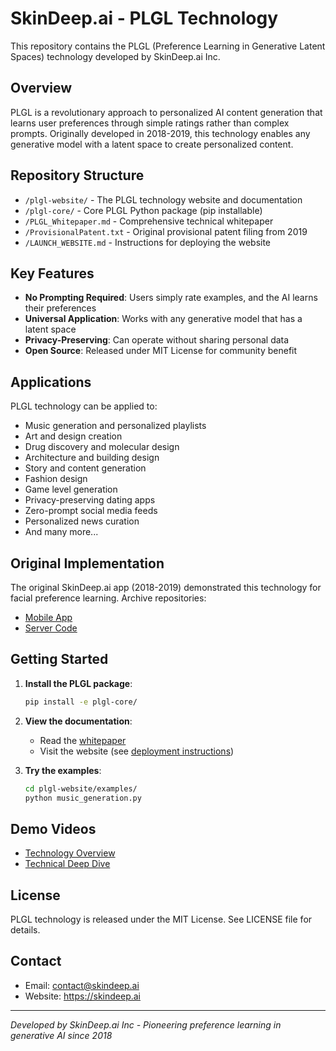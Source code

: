 # SkinDeep.ai - PLGL Technology

This repository contains the PLGL (Preference Learning in Generative Latent Spaces) technology developed by SkinDeep.ai Inc.

## Overview

PLGL is a revolutionary approach to personalized AI content generation that learns user preferences through simple ratings rather than complex prompts. Originally developed in 2018-2019, this technology enables any generative model with a latent space to create personalized content.

## Repository Structure

- `/plgl-website/` - The PLGL technology website and documentation
- `/plgl-core/` - Core PLGL Python package (pip installable)
- `/PLGL_Whitepaper.md` - Comprehensive technical whitepaper
- `/ProvisionalPatent.txt` - Original provisional patent filing from 2019
- `/LAUNCH_WEBSITE.md` - Instructions for deploying the website

## Key Features

- **No Prompting Required**: Users simply rate examples, and the AI learns their preferences
- **Universal Application**: Works with any generative model that has a latent space
- **Privacy-Preserving**: Can operate without sharing personal data
- **Open Source**: Released under MIT License for community benefit

## Applications

PLGL technology can be applied to:
- Music generation and personalized playlists
- Art and design creation
- Drug discovery and molecular design
- Architecture and building design
- Story and content generation
- Fashion design
- Game level generation
- Privacy-preserving dating apps
- Zero-prompt social media feeds
- Personalized news curation
- And many more...

## Original Implementation

The original SkinDeep.ai app (2018-2019) demonstrated this technology for facial preference learning. Archive repositories:
- [Mobile App](https://github.com/skindeepai/skindeep-mobile)
- [Server Code](https://github.com/skindeepai/skindeep-server)

## Getting Started

1. **Install the PLGL package**:
   ```bash
   pip install -e plgl-core/
   ```

2. **View the documentation**:
   - Read the [whitepaper](PLGL_Whitepaper.md)
   - Visit the website (see [deployment instructions](LAUNCH_WEBSITE.md))

3. **Try the examples**:
   ```bash
   cd plgl-website/examples/
   python music_generation.py
   ```

## Demo Videos

- [Technology Overview](https://www.youtube.com/watch?v=M4oQLev_Sk8)
- [Technical Deep Dive](https://www.youtube.com/watch?v=-6mAyFJ4_ME)

## License

PLGL technology is released under the MIT License. See LICENSE file for details.

## Contact

- Email: contact@skindeep.ai
- Website: https://skindeep.ai

---

*Developed by SkinDeep.ai Inc - Pioneering preference learning in generative AI since 2018*